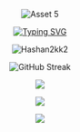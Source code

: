 <div align="center">


![Asset 5](https://github.com/user-attachments/assets/a20c31d9-a5bf-4d0e-9271-f7928f4fe3c8)



</div>
<div align="center">

[![Typing SVG](https://readme-typing-svg.demolab.com?font=IBM+Plex+Sans&weight=500&pause=1000&color=7678ED&center=true&vCenter=true&width=435&lines=Hi!+I'm+Hashan+Lakruwan;BSc+(Hons)+Software+Engineering)](https://git.io/typing-svg)

<p align="center"> <img src="https://komarev.com/ghpvc/?username=Hashan2kk2&label=Profile%20views&color=0d1117&style=for-the-badge" alt="Hashan2kk2" /> </p>

![GitHub Streak](https://streak-stats.demolab.com?user=PrabothCharith&theme=github-dark&hide_border=true&card_width=1000)

<p align="center">
  <a href="#">
    <img src="https://skillicons.dev/icons?i=androidstudio,idea,vscode,postman,cloudflare,vercel,netlify,nextjs&perline=8" />
  </a>
</p>
<p align="center">
  <a href="#">
    <img src="https://skillicons.dev/icons?i=react,tailwind,bootstrap,express,firebase,mysql,java,php&perline=8" />
  </a>
</p>
<p align="center">
  <a href="#">
    <img src="https://skillicons.dev/icons?i=javascript,kotlin,nodejs&perline=8" />
  </a>
</p>

</div>
